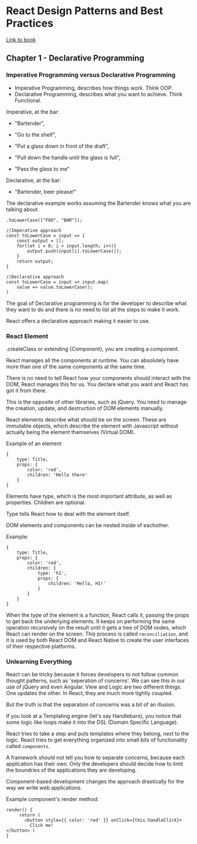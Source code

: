 # React Design Patterns and Best Practices

[Link to book](https://www.packtpub.com/web-development/react-design-patterns-and-best-practices)

## Chapter 1 - Declarative Programming

### Imperative Programming versus Declarative Programming

- Imperative Programming, describes how things work. Think OOP.
- Declarative Programming, describes what you want to achieve. Think Functional.

Imperative, at the bar:
- "Bartender",

- "Go to the shelf",

- "Put a glass down in front of the draft",

- "Pull down the handle until the glass is full",

- "Pass the glass to me"

Declarative, at the bar:
- "Bartender, beer please!"

The declarative example works assuming the Bartender knows what you are talking about.

```
.toLowerCase(["FOO", "BAR"]);

//Imperative approach
const toLowerCase = input => {
    const output = [];
    for(let i = 0; i < input.length; i++){
        output.push(input[i].toLowerCase());
    }
    return output;
}

//Declarative approach
const toLowerCase = input => input.map(
    value => value.toLowerCase();
)
```

The goal of Declarative programming is for the developer to describe what they want to do
and there is no need to list all the steps to make it work.

React offers a declarative approach making it easier to use.

### React Element

.createClass or extending {Component}, you are creating a component.

React manages all the components at runtime. You can absolutely have more than one of the
same components at the same time.

There is no need to tell React how your components should interact with the DOM, React manages this for us.
You declare what you want and React has got it from there.

This is the opposite of other libraries, such as jQuery. You need to manage the creation, update, and
destruction of DOM elements manually.

React elements describe what should be on the screen. These are immutable objects, which describe the element
with Javascript without actually being the element themselves (Virtual DOM).

Example of an element
```
{
    type: Title,
    props: {
        color: 'red',
        children: 'Hello there'
    }
}
```

Elements have type, which is the most important attribute, as well as properties.
Children are optional.

Type tells React how to deal with the element itself.

DOM elements and components can be nested inside of eachother.

Example:
```
{
    type: Title,
    props: {
        color: 'red',
        children: {
            type: 'h1',
            props: {
                children: 'Hello, H1!'
            }
        }
    }
}
```

When the type of the element is a function, React calls it, passing the props to get back the
underlying elements. It keeps on performing the same operation recursively on the result
until it gets a tree of DOM nodes, which React can render on the screen. This process is
called `reconciliation`, and it is used by both React DOM and React Native to create the user
interfaces of their respective platforms.

### Unlearning Everything
React can be tricky because it forces developers to not follow common thought patterns, such as 'seperation of concerns'.
We can see this in our use of jQuery and even Angular. View and Logic are two different things. One updates the other.
In React, they are much more tightly coupled. 

But the truth is that the separation of concerns was a bit of an illusion. 

If you look at a Templating engine (let's say Handlebars), you notice that some logic like loops make it into the DSL
(Domain Specific Language). 

React tries to take a step and puts templates where they belong, next to the logic. React tries to get everything organized
into small bits of functionality called `components`. 

A framework should not tell you how to separate concerns, because each application has their own. Only the developers should decide how to limit the boundries of the applications they are developing. 

Component-based development changes the approach drastically for the way we write web applications.

Example component's render method:

```
render() {
     return (
       <button style={{ color: 'red' }} onClick={this.handleClick}>
         Click me!
</button> )
}
```


